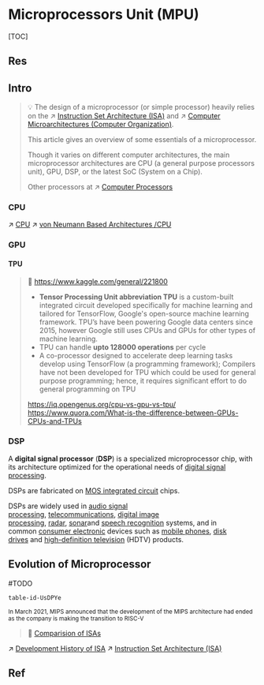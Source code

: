 # Microprocessors Unit (MPU)

[TOC]



## Res



## Intro
> 💡 The design of a microprocessor (or simple processor) heavily relies on the ↗ [Instruction Set Architecture (ISA)](../../../Instruction%20Set%20Architecture%20(ISA)/Instruction%20Set%20Architecture%20(ISA).md) and ↗ [Computer Microarchitectures (Computer Organization)](../../Computer%20Microarchitectures%20(Computer%20Organization).md).
> 
> This article gives an overview of some essentials of a microprocessor.
> 
> Though it varies on different computer architectures, the main microprocessor architectures are CPU (a general purpose processors unit), GPU, DSP, or the latest SoC (System on a Chip).
> 
> Other processors at ↗ [Computer Processors](../Computer%20Processors.md)

### CPU
↗ [CPU](CPU/CPU.md)
↗ [von Neumann Based Architectures /CPU](../../🧝🏻‍♀️%20von%20Neumann%20Based%20Microarchitecture/Processors%20&%20CPU/Processors%20&%20CPU.md)


### GPU
#### TPU
> 🔗 https://www.kaggle.com/general/221800
> 
> - **Tensor Processing Unit abbreviation TPU** is a custom-built integrated circuit developed specifically for machine learning and tailored for TensorFlow, Google's open-source machine learning framework. TPU’s have been powering Google data centers since 2015, however Google still uses CPUs and GPUs for other types of machine learning.  
> - TPU can handle **upto 128000 operations** per cycle  
> - A co-processor designed to accelerate deep learning tasks develop using TensorFlow (a programming framework); Compilers have not been developed for TPU which could be used for general purpose programming; hence, it requires significant effort to do general programming on TPU
> 
> https://iq.opengenus.org/cpu-vs-gpu-vs-tpu/
> https://www.quora.com/What-is-the-difference-between-GPUs-CPUs-and-TPUs


### DSP
A **digital signal processor** (**DSP**) is a specialized microprocessor chip, with its architecture optimized for the operational needs of [digital signal processing](https://en.wikipedia.org/wiki/Digital_signal_processing "Digital signal processing").

DSPs are fabricated on [MOS integrated circuit](https://en.wikipedia.org/wiki/Integrated_circuit "Integrated circuit") chips.

DSPs are widely used in [audio signal processing](https://en.wikipedia.org/wiki/Audio_signal_processing "Audio signal processing"), [telecommunications](https://en.wikipedia.org/wiki/Telecommunications "Telecommunications"), [digital image processing](https://en.wikipedia.org/wiki/Digital_image_processing "Digital image processing"), [radar](https://en.wikipedia.org/wiki/Radar "Radar"), [sonar](https://en.wikipedia.org/wiki/Sonar "Sonar")and [speech recognition](https://en.wikipedia.org/wiki/Speech_recognition "Speech recognition") systems, and in common [consumer electronic](https://en.wikipedia.org/wiki/Consumer_electronic "Consumer electronic") devices such as [mobile phones](https://en.wikipedia.org/wiki/Mobile_phones "Mobile phones"), [disk drives](https://en.wikipedia.org/wiki/Disk_drives "Disk drives") and [high-definition television](https://en.wikipedia.org/wiki/High-definition_television "High-definition television") (HDTV) products.



## Evolution of Microprocessor
#TODO 

```notion-like-tables
table-id-UsDPYe
```
<small>In March 2021, MIPS announced that the development of the MIPS architecture had ended as the company is making the transition to RISC-V</small>

> 🔗 [Comparision of ISAs](https://en.wikipedia.org/wiki/Comparison_of_instruction_set_architectures)

↗ [Development History of ISA](../../../Instruction%20Set%20Architecture%20(ISA)/📌%20ISA%20Basics/Development%20History%20of%20ISA.md)
↗ [Instruction Set Architecture (ISA)](../../../Instruction%20Set%20Architecture%20(ISA)/Instruction%20Set%20Architecture%20(ISA).md)



## Ref
[List of Intel CPU microarchitectures]: https://en.wikipedia.org/wiki/List_of_Intel_CPU_microarchitectures#Miscellaneous
[List of AMD CPU microarchitectures]: https://en.wikipedia.org/wiki/List_of_AMD_CPU_microarchitectures
[RISC-V]: https://en.wikipedia.org/wiki/RISC-V
[MIPS architecture]: https://en.wikipedia.org/wiki/MIPS_architecture#MIPS_V
[ARM architecture family]: https://en.wikipedia.org/wiki/ARM_architecture_family#64/32-bit_architecture
[x86 architecture family]: https://en.wikipedia.org/wiki/X86
[Instruction Set Architecture]: https://en.wikipedia.org/wiki/Instruction_set_architecture#Classification_of_ISAs
[CISC and RISC architectures]: https://en.wikipedia.org/wiki/Instruction_set_architecture#Classification_of_ISAs
[Modified Harcard Architecture]: https://en.wikipedia.org/wiki/Modified_Harvard_architecture
